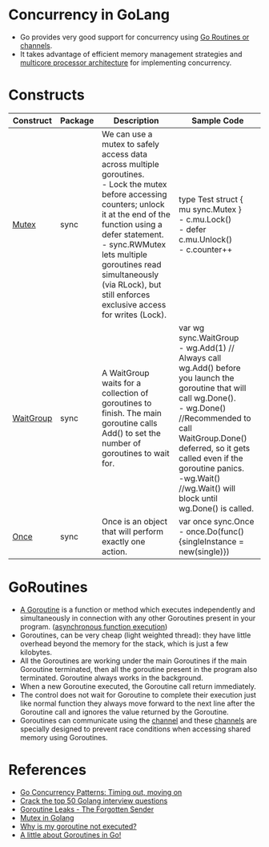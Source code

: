 # Concurrency in GoLang
- Go provides very good support for concurrency using [Go Routines or channels](https://go.dev/tour/concurrency/1).
- It takes advantage of efficient memory management strategies and [multicore processor architecture](https://www.techtarget.com/searchdatacenter/definition/multi-core-processor) for implementing concurrency.

# Constructs

| Construct                                      | Package | Description                                                                                                                                                                                                                                                                                                            | Sample Code                                                                                                                                                                                                                                                                                               |
|------------------------------------------------|---------|------------------------------------------------------------------------------------------------------------------------------------------------------------------------------------------------------------------------------------------------------------------------------------------------------------------------|-----------------------------------------------------------------------------------------------------------------------------------------------------------------------------------------------------------------------------------------------------------------------------------------------------------|
| [Mutex](https://gobyexample.com/mutexes)       | sync    | We can use a mutex to safely access data across multiple goroutines.<br/>- Lock the mutex before accessing counters; unlock it at the end of the function using a defer statement.<br/>- sync.RWMutex lets multiple goroutines read simultaneously (via RLock), but still enforces exclusive access for writes (Lock). | type Test struct { mu sync.Mutex }<br/>- c.mu.Lock()<br/>- defer c.mu.Unlock()<br/>- c.counter++                                                                                                                                                                                                          |
| [WaitGroup](https://pkg.go.dev/sync#WaitGroup) | sync    | A WaitGroup waits for a collection of goroutines to finish. The main goroutine calls Add() to set the number of goroutines to wait for.                                                                                                                                                                                  | var wg sync.WaitGroup<br/>- wg.Add(1) // Always call wg.Add() before you launch the goroutine that will call wg.Done().<br/>- wg.Done() //Recommended to call WaitGroup.Done() deferred, so it gets called even if the goroutine panics.<br/>-wg.Wait() //wg.Wait() will block until wg.Done() is called. |
| [Once](https://pkg.go.dev/sync#Once)           | sync    | Once is an object that will perform exactly one action.                                                                                                                                                                                                                                                                | var once sync.Once<br/>- once.Do(func() {singleInstance = new(single)})                                                                                                                                                                                                                                   |

# GoRoutines
- [A Goroutine](https://go.dev/tour/concurrency/1) is a function or method which executes independently and simultaneously in connection with any other Goroutines present in your program. ([asynchronous function execution](https://medium.com/@gauravsingharoy/asynchronous-programming-with-go-546b96cd50c1))
- Goroutines, can be very cheap (light weighted thread): they have little overhead beyond the memory for the stack, which is just a few kilobytes.
- All the Goroutines are working under the main Goroutines if the main Goroutine terminated, then all the goroutine present in the program also terminated. Goroutine always works in the background.
- When a new Goroutine executed, the Goroutine call return immediately. 
- The control does not wait for Goroutine to complete their execution just like normal function they always move forward to the next line after the Goroutine call and ignores the value returned by the Goroutine.
- Goroutines can communicate using the [channel](Channels/Readme.md) and these [channels](Channels/Readme.md) are specially designed to prevent race conditions when accessing shared memory using Goroutines.

# References
- [Go Concurrency Patterns: Timing out, moving on](https://go.dev/blog/concurrency-timeouts)
- [Crack the top 50 Golang interview questions](https://www.educative.io/blog/50-golang-interview-questions)
- [Goroutine Leaks - The Forgotten Sender](https://www.ardanlabs.com/blog/2018/11/goroutine-leaks-the-forgotten-sender.html)
- [Mutex in Golang](https://golangdocs.com/mutex-in-golang)
- [Why is my goroutine not executed?](https://stackoverflow.com/questions/24425987/why-is-my-goroutine-not-executed)
- [A little about Goroutines in Go!](https://dev.to/jeffotoni/a-little-about-goroutines-in-go-2f0f)
